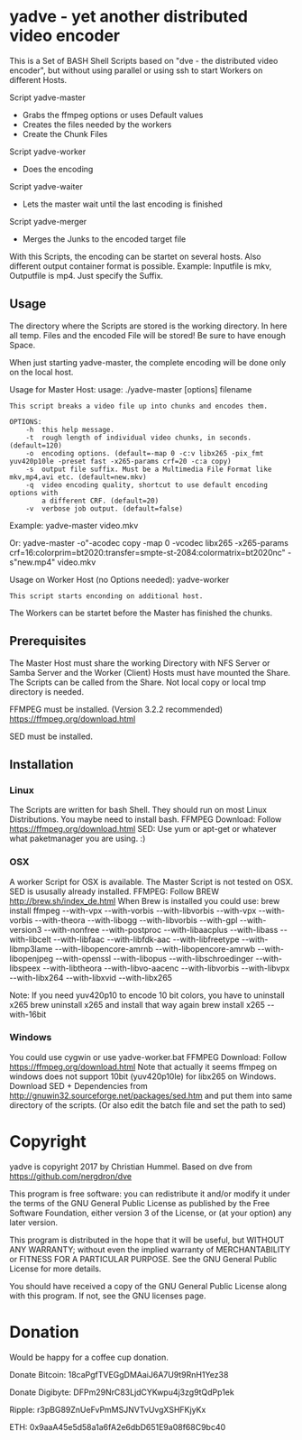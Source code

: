 #  yadve - yet another distributed video encoder

This is a Set of BASH Shell Scripts based on "dve - the distributed video encoder", but without using parallel or using ssh to start Workers on different Hosts.

Script yadve-master
 - Grabs the ffmpeg options or uses Default values
 - Creates the files needed by the workers
 - Create the Chunk Files

Script yadve-worker
 - Does the encoding

Script yadve-waiter
 - Lets the master wait until the last encoding is finished

Script yadve-merger
 - Merges the Junks to the encoded target file

With this Scripts, the encoding can be startet on several hosts.
Also different output container format is possible. Example: Inputfile is mkv, Outputfile is mp4.
Just specify the Suffix.

## Usage

The directory where the Scripts are stored is the working directory.
In here all temp. Files and the encoded File will be stored!
Be sure to have enough Space.

When just starting yadve-master, the complete encoding will be done only on the local host.

Usage for Master Host:
	usage: ./yadve-master [options] filename

	This script breaks a video file up into chunks and encodes them.
	
	OPTIONS:
    	-h  this help message.
    	-t  rough length of individual video chunks, in seconds. (default=120)
    	-o  encoding options. (default=-map 0 -c:v libx265 -pix_fmt yuv420p10le -preset fast -x265-params crf=20 -c:a copy)
    	-s  output file suffix. Must be a Multimedia File Format like mkv,mp4,avi etc. (default=new.mkv)
    	-q  video encoding quality, shortcut to use default encoding options with
        	a different CRF. (default=20)
    	-v  verbose job output. (default=false)
	
Example:
	yadve-master video.mkv

Or:
	yadve-master -o"-acodec copy -map 0 -vcodec libx265 -x265-params crf=16:colorprim=bt2020:transfer=smpte-st-2084:colormatrix=bt2020nc" -s"new.mp4" video.mkv

Usage on Worker Host (no Options needed):
	yadve-worker

	This script starts enconding on additional host.

The Workers can be startet before the Master has finished the chunks.


## Prerequisites

The Master Host must share the working Directory with NFS Server or Samba Server and the Worker (Client) Hosts must have mounted the Share.
The Scripts can be called from the Share. Not local copy or local tmp directory is needed.

FFMPEG must be installed. (Version 3.2.2 recommended)
  https://ffmpeg.org/download.html
 
SED must be installed.

## Installation 

### Linux
The Scripts are written for bash Shell. They should run on most Linux Distributions.
You maybe need to install bash.
FFMPEG Download: Follow https://ffmpeg.org/download.html
SED: Use yum or apt-get or whatever what paketmanager you are using. :)

### OSX
A worker Script for OSX is available.
The Master Script is not tested on OSX.
SED is ususally already installed.
FFMPEG: Follow BREW http://brew.sh/index_de.html
When Brew is installed you could use:
  brew install ffmpeg --with-vpx --with-vorbis --with-libvorbis --with-vpx --with-vorbis --with-theora --with-libogg --with-libvorbis --with-gpl --with-version3 --with-nonfree --with-postproc --with-libaacplus --with-libass --with-libcelt --with-libfaac --with-libfdk-aac --with-libfreetype --with-libmp3lame --with-libopencore-amrnb --with-libopencore-amrwb --with-libopenjpeg --with-openssl --with-libopus --with-libschroedinger --with-libspeex --with-libtheora --with-libvo-aacenc --with-libvorbis --with-libvpx --with-libx264 --with-libxvid --with-libx265
  
  Note: If you need yuv420p10 to encode 10 bit colors, you have to uninstall x265
    brew uninstall x265
  and install that way again
    brew install x265 --with-16bit

### Windows

You could use cygwin or use yadve-worker.bat
FFMPEG Download: Follow https://ffmpeg.org/download.html
 Note that actually it seems ffmpeg on windows does not support 10bit (yuv420p10le) for libx265 on Windows.
Download SED + Dependencies from http://gnuwin32.sourceforge.net/packages/sed.htm
  and put them into same directory of the scripts. (Or also edit the batch file and set the path to sed)

# Copyright
yadve is copyright 2017 by Christian Hummel.
Based on dve from https://github.com/nergdron/dve

This program is free software: you can redistribute it and/or modify it under the terms of the GNU General Public License as published by the Free Software Foundation, either version 3 of the License, or (at your option) any later version.

This program is distributed in the hope that it will be useful, but WITHOUT ANY WARRANTY; without even the implied warranty of MERCHANTABILITY or FITNESS FOR A PARTICULAR PURPOSE. See the GNU General Public License for more details.

You should have received a copy of the GNU General Public License along with this program. If not, see the GNU licenses page.

# Donation
Would be happy for a coffee cup donation.

Donate Bitcoin: 18caPgfTVEGgDMAaiJ6A7U9t9RnH1Yez38
 
Donate Digibyte: DFPm29NrC83LjdCYKwpu4j3zg9tQdPp1ek

Ripple: r3pBG89ZnUeFvPmMSJNVTvUvgXSHFKjyKx

ETH: 0x9aaA45e5d58a1a6fA2e6dbD651E9a08f68C9bc40
